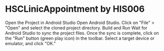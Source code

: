 # HSCLinicAppointment by HIS006
Open the Project in Android Studio
Open Android Studio.
Click on "File" > "Open" and select the cloned project directory.
Build and Run
Wait for Android Studio to sync the project files.
Once the sync is complete, click on the "Run" button (green play icon) in the toolbar.
Select a target device or emulator, and click "OK."
